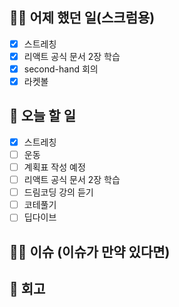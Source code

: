 ## ✍🏻 어제 했던 일(스크럼용)

- [X] 스트레칭
- [x] 리액트 공식 문서 2장 학습
- [X] second-hand 회의
- [X] 라켓볼

## 📑 오늘 할 일

- [X] 스트레칭
- [ ] 운동
- [ ] 계획표 작성 예정
- [ ] 리액트 공식 문서 2장 학습
- [ ] 드림코딩 강의 듣기
- [ ] 코테풀기
- [ ] 딥다이브

## 🙏🏻 이슈 (이슈가 만약 있다면)

## 💬 회고

